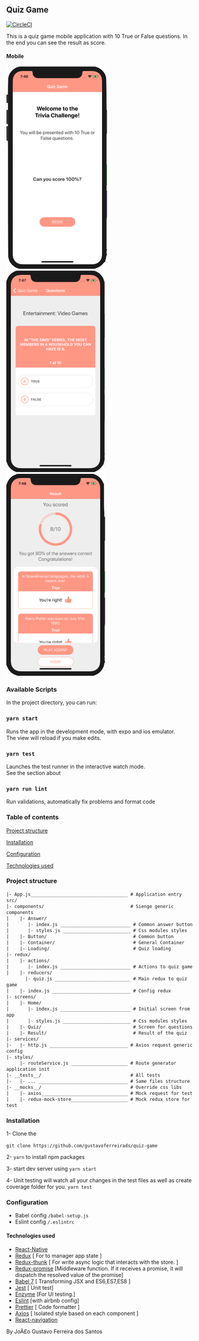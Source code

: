 ## Quiz Game

[![CircleCI](https://circleci.com/gh/gustavoferreirads/quiz-game/tree/master.svg?style=svg)](https://circleci.com/gh/gustavoferreirads/quiz-game/tree/master)


This is a quiz game mobile application with 10 True or False questions. 
In the end you can see the result as score.

#### Mobile  
  
![enter image description here](assets/home.png) ![enter image description here](assets/quiz.png) ![enter image description here](assets/result.png)  

### Available Scripts

In the project directory, you can run:

### `yarn start`

Runs the app in the development mode, with expo and ios emulator.<br>
The view will reload if you make edits.<br>

### `yarn test`

Launches the test runner in the interactive watch mode.<br>
See the section about

### `yarn run lint`
Run validations,  automatically fix problems and format code


### Table of contents
[Project structure](#project-structure)

[Installation](#installation)

[Configuration](#configuration)

[Technologies used](#technologies-used)

### Project structure

````
|- App.js____________________________________ # Application entry
src/                                         
|- components/                                # Sienge generic components
|    |- Answer/                                
|       |- index.js __________________________ # Common answer button
|       |- styles.js _________________________ # Css modules styles
|    |- Button/                                # Common button
|    |- Container/                             # General Container
|    |- Loading/                               # Quiz loading
|- redux/
|    |- actions/
|       |- index.js __________________________ # Actions to quiz game
|    |- reducers/                                             
       |- quiz.js ____________________________ # Main redux to quiz game                                  
|    |- index.js _____________________________ # Config redux
|- screens/                                   
|    |- Home/ 
|       |- index.js __________________________ # Initial screen from app
|       |- styles.js _________________________ # Css modules styles
|    |- Quiz/                                  # Screen for questions
|    |- Result/                                # Result of the quiz
|- services/                                  
|-   |- http.js _____________________________ # Axios request generic config
|- styles/  
     |- routeService.js _____________________ # Route generator application init
|- __tests__/                                 # All tests
|-   |- ... _________________________________ # Same files structure
|- __mocks__/                                 # Override css libs
|    |- axios________________________________ # Mock request for test
|    |- redux-mock-store_____________________ # Mock redux store for test

````


### Installation

1- Clone the 

`git clone https://github.com/gustavoferreirads/quiz-game`

2- `yarn` to install npm packages

3- start dev server using `yarn start`

4- Unit testing will watch all your changes in the test files as well as create coverage folder for you. 
`yarn test`


### Configuration
* Babel config `/babel-setup.js`
* Eslint config `/.eslintrc`


#### Technologies used

* [React-Native](https://facebook.github.io/react-native/)
* [Redux](https://redux.js.org/) [ For to manager app state ]
* [Redux-thunk](https://github.com/reduxjs/redux-thunk) [ For write async logic that interacts with the store. ]
* [Redux-promise](https://github.com/redux-utilities/redux-promise)  [Middleware function. If it receives a promise, it will dispatch the resolved value of the promise]
* [Babel 7](https://github.com/babel/babel) [ Transforming JSX and ES6,ES7,ES8 ]
* [Jest](https://github.com/facebook/jest) [ Unit test]
* [Enzyme](http://airbnb.io/enzyme/) [For UI testing.]
* [Eslint](https://github.com/eslint/eslint/) [with airbnb config]
* [Prettier](https://github.com/prettier/prettier) [ Code formatter ]
* [Axios](https://github.com/css-modules/css-modules) [ Isolated style based on each component ]
* [React-navigation](https://reactnavigation.org/)

By JoÃ£o Gustavo Ferreira dos Santos

